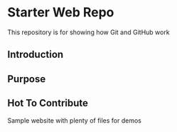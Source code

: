 # Starter Web Repo

This repository is for showing how Git and GitHub work

## Introduction

## Purpose

## Hot To Contribute

Sample website with plenty of files for demos

